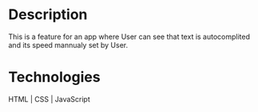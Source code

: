 # Description

This is a feature for an app where User can see that text is autocomplited and its speed mannualy set by User.

# Technologies

HTML | CSS | JavaScript
